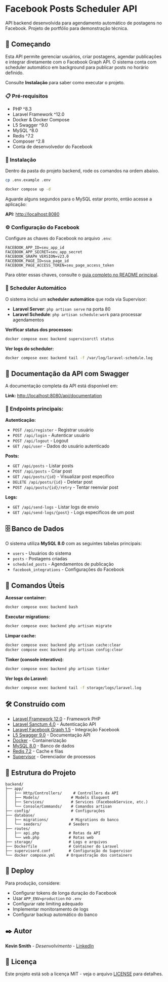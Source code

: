 # Facebook Posts Scheduler API

API backend desenvolvida para agendamento automático de postagens no Facebook. Projeto de portfólio para demonstração técnica.

## 🚀 Começando

Esta API permite gerenciar usuários, criar postagens, agendar publicações e integrar diretamente com o Facebook Graph API. O sistema conta com scheduler automático em background para publicar posts no horário definido.

Consulte **Instalação** para saber como executar o projeto.

### 📋 Pré-requisitos

-   PHP ^8.3
-   Laravel Framework ^12.0
-   Docker & Docker Compose
-   L5 Swagger ^9.0
-   MySQL ^8.0
-   Redis ^7.2
-   Composer ^2.8
-   Conta de desenvolvedor do Facebook

### 🔧 Instalação

Dentro da pasta do projeto backend, rode os comandos na ordem abaixo.

```bash
cp .env.example .env
```

```bash
docker compose up -d
```

Aguarde alguns segundos para o MySQL estar pronto, então acesse a aplicação:

**API:** [http://localhost:8080](http://localhost:8080)

### ⚙️ Configuração do Facebook

Configure as chaves do Facebook no arquivo `.env`:

```env
FACEBOOK_APP_ID=seu_app_id
FACEBOOK_APP_SECRET=seu_app_secret
FACEBOOK_GRAPH_VERSION=v23.0
FACEBOOK_PAGE_ID=sua_page_id
FACEBOOK_PAGE_ACCESS_TOKEN=seu_page_access_token
```

Para obter essas chaves, consulte o [guia completo no README principal](../README.md#%EF%B8%8F-configuração-do-facebook).

### 🔄 Scheduler Automático

O sistema inclui um **scheduler automático** que roda via Supervisor:

-   **Laravel Server**: `php artisan serve` na porta 80
-   **Laravel Schedule**: `php artisan schedule:work` para processar agendamentos

**Verificar status dos processos:**

```bash
docker compose exec backend supervisorctl status
```

**Ver logs do scheduler:**

```bash
docker compose exec backend tail -f /var/log/laravel-schedule.log
```

## 📝 Documentação da API com Swagger

A documentação completa da API está disponível em:

**Link:** [http://localhost:8080/api/documentation](http://localhost:8080/api/documentation)

### 🔐 Endpoints principais:

**Autenticação:**

-   `POST /api/register` - Registrar usuário
-   `POST /api/login` - Autenticar usuário
-   `POST /api/logout` - Logout
-   `GET /api/user` - Dados do usuário autenticado

**Posts:**

-   `GET /api/posts` - Listar posts
-   `POST /api/posts` - Criar post
-   `GET /api/posts/{id}` - Visualizar post específico
-   `DELETE /api/posts/{id}` - Deletar post
-   `POST /api/posts/{id}/retry` - Tentar reenviar post

**Logs:**

-   `GET /api/send-logs` - Listar logs de envio
-   `GET /api/send-logs/{post}` - Logs específicos de um post

## 🗄️ Banco de Dados

O sistema utiliza **MySQL 8.0** com as seguintes tabelas principais:

-   `users` - Usuários do sistema
-   `posts` - Postagens criadas
-   `scheduled_posts` - Agendamentos de publicação
-   `facebook_integrations` - Configurações do Facebook

## 🔧 Comandos Úteis

**Acessar container:**

```bash
docker compose exec backend bash
```

**Executar migrations:**

```bash
docker compose exec backend php artisan migrate
```

**Limpar cache:**

```bash
docker compose exec backend php artisan cache:clear
docker compose exec backend php artisan config:clear
```

**Tinker (console interativo):**

```bash
docker compose exec backend php artisan tinker
```

**Ver logs do Laravel:**

```bash
docker compose exec backend tail -f storage/logs/laravel.log
```

## 🛠️ Construído com

-   [Laravel Framework 12.0](https://laravel.com/) - Framework PHP
-   [Laravel Sanctum 4.0](https://laravel.com/docs/sanctum) - Autenticação API
-   [Laravel Facebook Graph 1.5](https://github.com/joelbutcher/laravel-facebook-graph) - Integração Facebook
-   [L5 Swagger 9.0](https://github.com/DarkaOnLine/L5-Swagger) - Documentação API
-   [Docker](https://www.docker.com/) - Containerização
-   [MySQL 8.0](https://www.mysql.com/) - Banco de dados
-   [Redis 7.2](https://redis.io/) - Cache e filas
-   [Supervisor](http://supervisord.org/) - Gerenciador de processos

## 📁 Estrutura do Projeto

```
backend/
├── app/
│   ├── Http/Controllers/     # Controllers da API
│   ├── Models/              # Models Eloquent
│   ├── Services/            # Services (FacebookService, etc.)
│   └── Console/Commands/    # Comandos artisan
├── config/                  # Configurações
├── database/
│   ├── migrations/          # Migrations do banco
│   └── seeders/            # Seeders
├── routes/
│   ├── api.php             # Rotas da API
│   └── web.php             # Rotas web
├── storage/                # Logs e arquivos
├── Dockerfile              # Container do Laravel
├── supervisord.conf        # Configuração do Supervisor
└── docker compose.yml     # Orquestração dos containers
```

## 🚀 Deploy

Para produção, considere:

-   Configurar tokens de longa duração do Facebook
-   Usar `APP_ENV=production` no `.env`
-   Configurar rate limiting adequado
-   Implementar monitoramento de logs
-   Configurar backup automático do banco

## ✒️ Autor

**Kevin Smith** - _Desenvolvimento_ - [LinkedIn](https://www.linkedin.com/in/kevin-smith-130a04154/)

## 📄 Licença

Este projeto está sob a licença MIT - veja o arquivo [LICENSE](../LICENSE) para detalhes.
